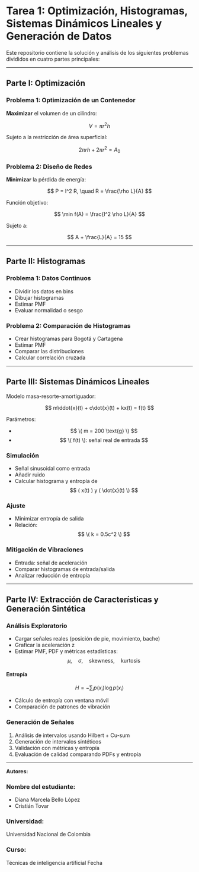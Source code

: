 # Tarea 1: Optimización, Histogramas, Sistemas Dinámicos Lineales y Generación de Datos

Este repositorio contiene la solución y análisis de los siguientes problemas divididos en cuatro partes principales:

---

## Parte I: Optimización

### Problema 1: Optimización de un Contenedor

**Maximizar** el volumen de un cilindro:

$$ V = \pi r^2 h $$

Sujeto a la restricción de área superficial:

$$ 2\pi rh + 2\pi r^2 = A_0 $$

### Problema 2: Diseño de Redes

**Minimizar** la pérdida de energía:

$$ P = I^2 R, \quad R = \frac{\rho L}{A} $$

Función objetivo:

$$ \min f(A) = \frac{I^2 \rho L}{A} $$

Sujeto a:

$$ A + \frac{L}{A} = 15 $$

---

## Parte II: Histogramas

### Problema 1: Datos Continuos

- Dividir los datos en bins  
- Dibujar histogramas  
- Estimar PMF  
- Evaluar normalidad o sesgo

### Problema 2: Comparación de Histogramas

- Crear histogramas para Bogotá y Cartagena  
- Estimar PMF  
- Comparar las distribuciones  
- Calcular correlación cruzada

---

## Parte III: Sistemas Dinámicos Lineales

Modelo masa-resorte-amortiguador:

$$ m\ddot{x}(t) + c\dot{x}(t) + kx(t) = f(t) $$

Parámetros:

- $$ \( m = 200 \text{g} \)  $$
- $$ \( f(t) \): señal real de entrada $$

### Simulación

- Señal sinusoidal como entrada  
- Añadir ruido  
- Calcular histograma y entropía de
  $$ ( x(t) ) y ( \dot{x}(t) \) $$

### Ajuste

- Minimizar entropía de salida  
- Relación: $$ \( k = 0.5c^2 \) $$

### Mitigación de Vibraciones

- Entrada: señal de aceleración  
- Comparar histogramas de entrada/salida  
- Analizar reducción de entropía

---

## Parte IV: Extracción de Características y Generación Sintética

### Análisis Exploratorio

- Cargar señales reales (posición de pie, movimiento, bache)  
- Graficar la aceleración z  
- Estimar PMF, PDF y métricas estadísticas:  
  $$ \mu, \quad \sigma, \quad \text{skewness}, \quad \text{kurtosis} $$

#### Entropía

$$ H = -\sum_i p(x_i) \log p(x_i) $$ 

- Cálculo de entropía con ventana móvil  
- Comparación de patrones de vibración

### Generación de Señales

1. Análisis de intervalos usando Hilbert + Cu-sum  
2. Generación de intervalos sintéticos  
3. Validación con métricas y entropía  
4. Evaluación de calidad comparando PDFs y entropía

---

**Autores:**  
### Nombre del estudiante: 
- Diana Marcela Bello López
- Cristián Tovar
### Universidad:
Universidad Nacional de Colombia
### Curso: 
Técnicas de inteligencia artificial
Fecha
